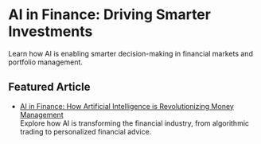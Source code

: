 # AI in Finance: Driving Smarter Investments

Learn how AI is enabling smarter decision-making in financial markets and portfolio management.

## Featured Article

- [AI in Finance: How Artificial Intelligence is Revolutionizing Money Management](https://www.linkedin.com/pulse/ai-finance-how-artificial-intelligence-money-management-latif-sklgc?trackingId=3Z8fkglKSJuZYeFt44G6YA%3D%3D&lipi=urn%3Ali%3Apage%3Ad_flagship3_profile_view_base_recent_activity_content_view%3B%2FCDggKPmSM%2BUbxX%2FuWJUrQ%3D%3D)  
  Explore how AI is transforming the financial industry, from algorithmic trading to personalized financial advice.
